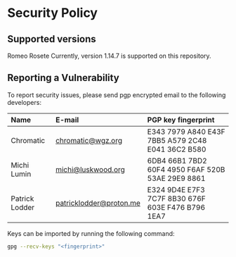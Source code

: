 # Security Policy

## Supported versions
Romeo Rosete
Currently, version 1.14.7 is supported on this repository.

## Reporting a Vulnerability

To report security issues, please send pgp encrypted email to the following
developers:


| Name           | E-mail                  | PGP key fingerprint
| :------------- | :---------------------- | :-------------------
| Chromatic      | chromatic@wgz.org       | E343 7979 A840 E43F 7BB5 A579 2C48 E041 36C2 B580
| Michi Lumin    | michi@luskwood.org      | 6DB4 66B1 7BD2 60F4 4950 F6AF 520B 53AE 29E9 8861
| Patrick Lodder | patricklodder@proton.me | E324 9D4E E7F3 7C7F 8B30 676F 603E F476 B796 1EA7

Keys can be imported by running the following command:

```bash
gpg --recv-keys "<fingerprint>"
```
